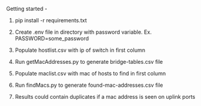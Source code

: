 Getting started -

1. pip install -r requirements.txt

2. Create .env file in directory with password variable.  Ex.  PASSWORD=some_password

3. Populate hostlist.csv with ip of switch in first column

4. Run getMacAddresses.py to generate bridge-tables.csv file

5. Populate maclist.csv with mac of hosts to find in first column 

6. Run findMacs.py to generate found-mac-addresses.csv file

7. Results could contain duplicates if a mac address is seen on uplink ports


